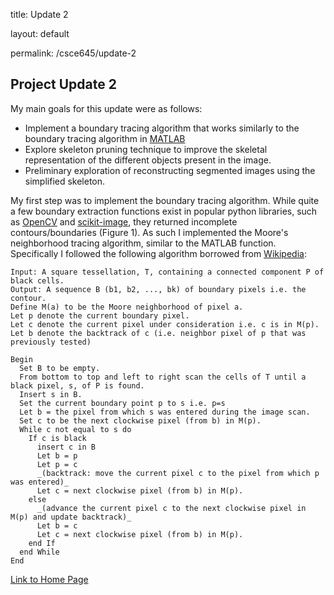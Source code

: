 title: Update 2

layout: default

permalink: /csce645/update-2

## Project Update 2

My main goals for this update were as follows:
- Implement a boundary tracing algorithm that works similarly to the boundary tracing algorithm in [MATLAB](https://www.mathworks.com/help/images/ref/bwboundaries.html)
- Explore skeleton pruning technique to improve the skeletal representation of the different objects present in the image.
- Preliminary exploration of reconstructing segmented images using the simplified skeleton.
 
My first step was to implement the boundary tracing algorithm. While quite a few boundary extraction functions exist in popular python libraries, such as [OpenCV](https://docs.opencv.org/3.4/d4/d73/tutorial_py_contours_begin.html) and [scikit-image](https://scikit-image.org/docs/dev/auto_examples/edges/plot_contours.html), they returned incomplete contours/boundaries (Figure 1). As such I implemented the Moore's neighborhood tracing algorithm, similar to the MATLAB function. Specifically I followed the following algorithm borrowed from [Wikipedia](https://en.wikipedia.org/wiki/Moore_neighborhood): 


    Input: A square tessellation, T, containing a connected component P of black cells.
    Output: A sequence B (b1, b2, ..., bk) of boundary pixels i.e. the contour.
    Define M(a) to be the Moore neighborhood of pixel a.
    Let p denote the current boundary pixel.
    Let c denote the current pixel under consideration i.e. c is in M(p).
    Let b denote the backtrack of c (i.e. neighbor pixel of p that was previously tested)

    Begin
      Set B to be empty.
      From bottom to top and left to right scan the cells of T until a black pixel, s, of P is found.
      Insert s in B.
      Set the current boundary point p to s i.e. p=s
      Let b = the pixel from which s was entered during the image scan.
      Set c to be the next clockwise pixel (from b) in M(p).
      While c not equal to s do
        If c is black
          insert c in B
          Let b = p
          Let p = c
          _(backtrack: move the current pixel c to the pixel from which p was entered)_
          Let c = next clockwise pixel (from b) in M(p).
        else
          _(advance the current pixel c to the next clockwise pixel in M(p) and update backtrack)_
          Let b = c
          Let c = next clockwise pixel (from b) in M(p).
        end If
      end While
    End

[Link to Home Page](https://sjvyas.github.io/csce645/)

